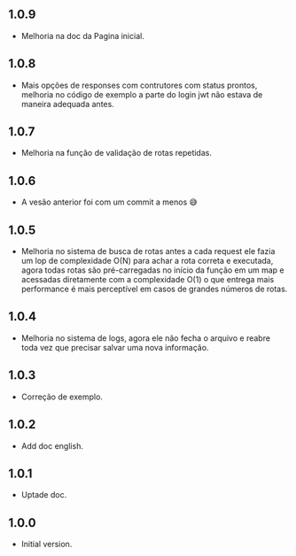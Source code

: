 ## 1.0.9

- Melhoria na doc da Pagina inicial.

## 1.0.8

- Mais opções de responses com contrutores com status prontos, melhoria no código de exemplo a parte do login jwt não estava de maneira adequada antes.

## 1.0.7

- Melhoria na função de validação de rotas repetidas.

## 1.0.6

- A vesão anterior foi com um commit a menos 😅

## 1.0.5

- Melhoria no sistema de busca de rotas antes a cada request ele fazia um lop de complexidade O(N) para achar a rota correta e executada, agora todas rotas são pré-carregadas no início da função em um map e acessadas diretamente com a complexidade O(1) o que entrega mais performance é mais perceptível em casos de grandes números de rotas.

## 1.0.4

- Melhoria no sistema de logs, agora ele não fecha o arquivo e reabre toda vez que precisar salvar uma nova informação.

## 1.0.3

- Correção de exemplo.

## 1.0.2

- Add doc english.

## 1.0.1

- Uptade doc.

## 1.0.0

- Initial version.
